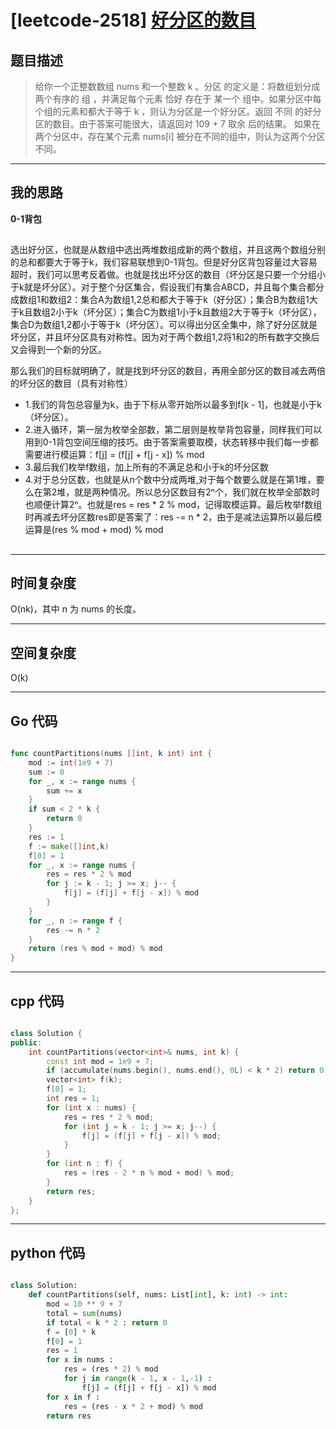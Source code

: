 # [leetcode-2518] [好分区的数目](https://leetcode.cn/problems/number-of-great-partitions/)
## 题目描述 

> 给你一个正整数数组 nums 和一个整数 k 。分区 的定义是：将数组划分成两个有序的 组 ，并满足每个元素 恰好 存在于 某一个 组中。如果分区中每个组的元素和都大于等于 k ，则认为分区是一个好分区。返回 不同 的好分区的数目。由于答案可能很大，请返回对 109 + 7 取余 后的结果。
如果在两个分区中，存在某个元素 nums[i] 被分在不同的组中，则认为这两个分区不同。

---

## 我的思路
**0-1背包**

##

选出好分区，也就是从数组中选出两堆数组成新的两个数组，并且这两个数组分别的总和都要大于等于k，我们容易联想到0-1背包。但是好分区背包容量过大容易超时，我们可以思考反着做。也就是找出坏分区的数目（坏分区是只要一个分组小于k就是坏分区）。对于整个分区集合，假设我们有集合ABCD，并且每个集合都分成数组1和数组2：集合A为数组1,2总和都大于等于k（好分区）；集合B为数组1大于k且数组2小于k（坏分区）；集合C为数组1小于k且数组2大于等于k（坏分区），集合D为数组1,2都小于等于k（坏分区）。可以得出分区全集中，除了好分区就是坏分区，并且坏分区具有对称性。因为对于两个数组1,2将1和2的所有数字交换后又会得到一个新的分区。

那么我们的目标就明确了，就是找到坏分区的数目，再用全部分区的数目减去两倍的坏分区的数目（具有对称性）

- 1.我们的背包总容量为k，由于下标从零开始所以最多到f[k - 1]，也就是小于k（坏分区）。
- 2.进入循环，第一层为枚举全部数，第二层则是枚举背包容量，同样我们可以用到0-1背包空间压缩的技巧。由于答案需要取模，状态转移中我们每一步都需要进行模运算：f[j] = (f[j] + f[j - x]) % mod
- 3.最后我们枚举f数组，加上所有的不满足总和小于k的坏分区数
- 4.对于总分区数，也就是从n个数中分成两堆,对于每个数要么就是在第1堆，要么在第2堆，就是两种情况。所以总分区数目有2ⁿ个，我们就在枚举全部数时也顺便计算2ⁿ。也就是res = res * 2 % mod，记得取模运算。最后枚举f数组时再减去坏分区数res即是答案了：res -= n * 2，由于是减法运算所以最后模运算是(res % mod + mod) % mod



##
---

## 时间复杂度

O(nk)，其中 n 为 nums 的长度。

---

## 空间复杂度

O(k)

---

## Go 代码

```go

func countPartitions(nums []int, k int) int {
    mod := int(1e9 + 7)
    sum := 0
    for _, x := range nums {
        sum += x
    }
    if sum < 2 * k {
        return 0
    }
    res := 1
    f := make([]int,k)
    f[0] = 1
    for _, x := range nums {
        res = res * 2 % mod
        for j := k - 1; j >= x; j-- {
            f[j] = (f[j] + f[j - x]) % mod
        }
    }
    for _, n := range f {
		res -= n * 2
	}
	return (res % mod + mod) % mod
}

```
---

## cpp 代码

```cpp

class Solution {
public:
    int countPartitions(vector<int>& nums, int k) {
        const int mod = 1e9 + 7;
        if (accumulate(nums.begin(), nums.end(), 0L) < k * 2) return 0;
        vector<int> f(k);
        f[0] = 1;
        int res = 1;
        for (int x : nums) {
            res = res * 2 % mod;
            for (int j = k - 1; j >= x; j--) {
                f[j] = (f[j] + f[j - x]) % mod;
            }
        }
        for (int n : f) {
            res = (res - 2 * n % mod + mod) % mod;
        }
        return res;
    }
};


```
---
## python 代码

```python

class Solution:
    def countPartitions(self, nums: List[int], k: int) -> int:
        mod = 10 ** 9 + 7
        total = sum(nums)
        if total < k * 2 : return 0
        f = [0] * k
        f[0] = 1
        res = 1
        for x in nums :
            res = (res * 2) % mod
            for j in range(k - 1, x - 1,-1) :
                f[j] = (f[j] + f[j - x]) % mod
        for x in f :
            res = (res - x * 2 + mod) % mod
        return res

```
